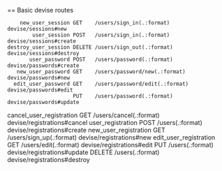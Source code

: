 == Basic devise routes

        new_user_session GET    /users/sign_in(.:format)       devise/sessions#new
            user_session POST   /users/sign_in(.:format)       devise/sessions#create
    destroy_user_session DELETE /users/sign_out(.:format)      devise/sessions#destroy
           user_password POST   /users/password(.:format)      devise/passwords#create
       new_user_password GET    /users/password/new(.:format)  devise/passwords#new
      edit_user_password GET    /users/password/edit(.:format) devise/passwords#edit
                         PUT    /users/password(.:format)      devise/passwords#update
cancel_user_registration GET    /users/cancel(.:format)        devise/registrations#cancel
       user_registration POST   /users(.:format)               devise/registrations#create
   new_user_registration GET    /users/sign_up(.:format)       devise/registrations#new
  edit_user_registration GET    /users/edit(.:format)          devise/registrations#edit
                         PUT    /users(.:format)               devise/registrations#update
                         DELETE /users(.:format)               devise/registrations#destroy

